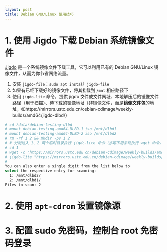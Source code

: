 ```yaml
---
layout: post
title: Debian GNU/Linux 使用技巧
---
```


# 1. 使用 Jigdo 下载 Debian 系统镜像文件

[Jigdo](http://atterer.org/jigdo/) 是一个系统镜像文件下载工具，它可以利用已有的 Debian GNU/Linux 镜像文件，从而为你节省网络流量。

1. 安装 `jigdo-file`：`sudo apt install jigdo-file`
2. 如果有已经下载好的镜像文件，将其挂载到 `/mnt` 相应路径下
2. 使用 `jigdo-lite` 命令，提供 jigdo 文件或文件网址、本地解压后的镜像文件路径（用于扫描）、待下载的镜像地址（非镜像文件，而是**镜像文件包**的地址，如https://mirrors.ustc.edu.cn/debian-cdimage/weekly-builds/amd64/jigdo-dlbd/）

```bash
# cd /data/debian-testing-dlbd
# mount debian-testing-amd64-DLBD-1.iso /mnt/dlbd1
# mount debian-testing-amd64-DLBD-2.iso /mnt/dlbd2
# rm -rf 1 2 && mkdir -pv 1 2
# # 分别进入 1、2 两个临时目录执行 jigdo-lite 命令（亦可不用手动执行 wget 命令，jigdo-lite 会自动下载 template 文件）
# cd 1
# wget -c "https://mirrors.ustc.edu.cn/debian-cdimage/weekly-builds/amd64/jigdo-dlbd/debian-testing-amd64-DLBD-1.template"
# jigdo-lite "https://mirrors.ustc.edu.cn/debian-cdimage/weekly-builds/amd64/jigdo-dlbd/debian-testing-amd64-DLBD-1.jigdo"
# 
You can also enter a single digit from the list below to
select the respective entry for scanning:
  1: /mnt/dlbd2/
  2: /mnt/dlbd1/
Files to scan: 2

```

# 2. 使用 `apt-cdrom` 设置镜像源

# 3. 配置 sudo 免密码，控制台 root 免密码登录
